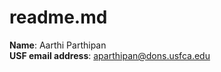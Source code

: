 # readme.md

**Name**:  Aarthi Parthipan <br />
**USF email address**:  aparthipan@dons.usfca.edu <br />
